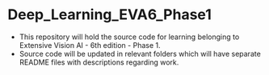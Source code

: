 # Deep_Learning_EVA6_Phase1

- This repository will hold the source code for learning belonging to Extensive Vision AI - 6th edition - Phase 1.
- Source code will be updated in relevant folders which will have separate README files with descriptions regarding work.
